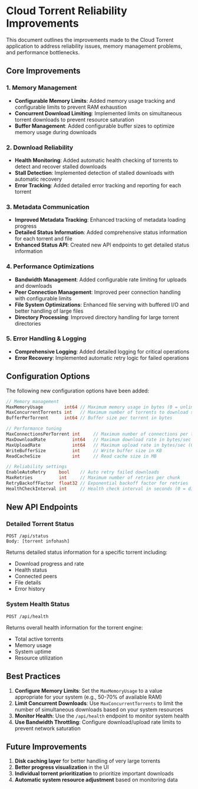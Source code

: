 # Cloud Torrent Reliability Improvements

This document outlines the improvements made to the Cloud Torrent application to address reliability issues, memory management problems, and performance bottlenecks.

## Core Improvements

### 1. Memory Management

- **Configurable Memory Limits**: Added memory usage tracking and configurable limits to prevent RAM exhaustion
- **Concurrent Download Limiting**: Implemented limits on simultaneous torrent downloads to prevent resource saturation
- **Buffer Management**: Added configurable buffer sizes to optimize memory usage during downloads

### 2. Download Reliability

- **Health Monitoring**: Added automatic health checking of torrents to detect and recover stalled downloads
- **Stall Detection**: Implemented detection of stalled downloads with automatic recovery
- **Error Tracking**: Added detailed error tracking and reporting for each torrent

### 3. Metadata Communication

- **Improved Metadata Tracking**: Enhanced tracking of metadata loading progress
- **Detailed Status Information**: Added comprehensive status information for each torrent and file
- **Enhanced Status API**: Created new API endpoints to get detailed status information

### 4. Performance Optimizations

- **Bandwidth Management**: Added configurable rate limiting for uploads and downloads
- **Peer Connection Management**: Improved peer connection handling with configurable limits
- **File System Optimizations**: Enhanced file serving with buffered I/O and better handling of large files
- **Directory Processing**: Improved directory handling for large torrent directories

### 5. Error Handling & Logging

- **Comprehensive Logging**: Added detailed logging for critical operations
- **Error Recovery**: Implemented automatic retry logic for failed operations

## Configuration Options

The following new configuration options have been added:

```go
// Memory management
MaxMemoryUsage        int64 // Maximum memory usage in bytes (0 = unlimited)
MaxConcurrentTorrents int   // Maximum number of torrents to download simultaneously (0 = unlimited)
BufferPerTorrent      int64 // Buffer size per torrent in bytes

// Performance tuning
MaxConnectionsPerTorrent int     // Maximum number of connections per torrent (0 = use default)
MaxDownloadRate          int64   // Maximum download rate in bytes/sec (0 = unlimited)
MaxUploadRate            int64   // Maximum upload rate in bytes/sec (0 = unlimited)
WriteBufferSize          int     // Write buffer size in KB
ReadCacheSize            int     // Read cache size in MB

// Reliability settings
EnableAutoRetry     bool    // Auto retry failed downloads
MaxRetries          int     // Maximum number of retries per chunk
RetryBackoffFactor  float32 // Exponential backoff factor for retries
HealthCheckInterval int     // Health check interval in seconds (0 = disabled)
```

## New API Endpoints

### Detailed Torrent Status

```
POST /api/status
Body: [torrent infohash]
```

Returns detailed status information for a specific torrent including:
- Download progress and rate
- Health status
- Connected peers
- File details
- Error history

### System Health Status

```
POST /api/health
```

Returns overall health information for the torrent engine:
- Total active torrents
- Memory usage
- System uptime
- Resource utilization

## Best Practices

1. **Configure Memory Limits**: Set the `MaxMemoryUsage` to a value appropriate for your system (e.g., 50-70% of available RAM)
2. **Limit Concurrent Downloads**: Use `MaxConcurrentTorrents` to limit the number of simultaneous downloads based on your system resources
3. **Monitor Health**: Use the `/api/health` endpoint to monitor system health
4. **Use Bandwidth Throttling**: Configure download/upload rate limits to prevent network saturation

## Future Improvements

1. **Disk caching layer** for better handling of very large torrents
2. **Better progress visualization** in the UI
3. **Individual torrent prioritization** to prioritize important downloads
4. **Automatic system resource adjustment** based on monitoring data 